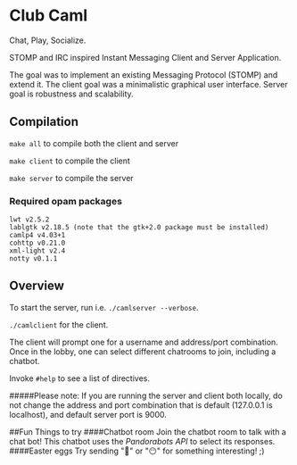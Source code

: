 # Club Caml

Chat, Play, Socialize.

STOMP and IRC inspired Instant Messaging Client and Server Application.

The goal was to implement an existing Messaging Protocol (STOMP) and extend it.
The client goal was a minimalistic graphical user interface. Server goal is
robustness and scalability.

## Compilation
`make all` to compile both the client and server

`make client` to compile the client

`make server` to compile the server

### Required opam packages

```
lwt v2.5.2
lablgtk v2.18.5 (note that the gtk+2.0 package must be installed)
camlp4 v4.03+1
cohttp v0.21.0
xml-light v2.4
notty v0.1.1
```

## Overview

To start the server, run i.e. `./camlserver --verbose`.

`./camlclient` for the client.

The client will prompt one for a username and address/port combination.
Once in the lobby, one can select different chatrooms to join, including a
chatbot.

Invoke `#help` to see a list of directives.

#####Please note:
If you are running the server and client both locally, do not change the
address and port combination that is default (127.0.0.1 is localhost), and
default server port is 9000.

##Fun Things to try
####Chatbot room
Join the chatbot room to talk with
a chat bot! This chatbot uses the
*Pandorabots API* to select its responses.
####Easter eggs
Try sending "🐪" or "😶" for something interesting! ;)
